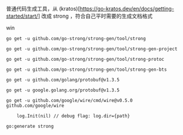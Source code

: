 
普通代码生成工具，从 (kratos)[https://go-kratos.dev/en/docs/getting-started/start/] 改成 strong ，符合自己平时需要的生成文档格式

win
```
go get -u github.com/go-strong/strong-gen/tool/strong

go get -u github.com/go-strong/strong-gen/tool/strong-gen-project

go get -u github.com/go-strong/strong-gen/tool/strong-protoc

go get -u github.com/go-strong/strong-gen/tool/strong-gen-bts

go get -u github.com/golang/protobuf@v1.3.5

go get -u google.golang.org/protobuf@v1.3.5

go get -u github.com/google/wire/cmd/wire@v0.5.0  github.com/google/wire

	log.Init(nil) // debug flag: log.dir={path}

go:generate strong



```